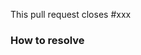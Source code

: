 <!-- Fill the issue number. -->
This pull request closes #xxx

### How to resolve
<!-- Describe the solution for the issue.  -->

